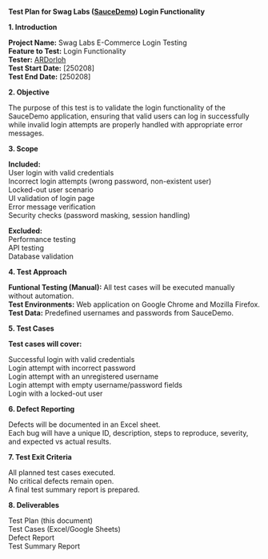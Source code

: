 **Test Plan for Swag Labs ([SauceDemo](https://www.saucedemo.com/)) Login Functionality**

**1. Introduction**

**Project Name:** Swag Labs E-Commerce Login Testing<br>
**Feature to Test:** Login Functionality<br>
**Tester:** [ARDorloh](https://github.com/ARDorloh)<br>
**Test Start Date:** [250208]<br>
**Test End Date:** [250208]

**2. Objective**

The purpose of this test is to validate the login functionality of the SauceDemo application, ensuring that valid users can log in successfully while invalid login attempts are properly handled with appropriate error messages.

**3. Scope**

**Included:**<br>
User login with valid credentials<br>
Incorrect login attempts (wrong password, non-existent user)<br>
Locked-out user scenario<br>
UI validation of login page<br>
Error message verification<br>
Security checks (password masking, session handling)

**Excluded:**<br>
Performance testing<br>
API testing<br>
Database validation

**4. Test Approach**

**Funtional Testing (Manual):** All test cases will be executed manually without automation.<br>
**Test Environments:** Web application on Google Chrome and Mozilla Firefox.<br>
**Test Data:** Predefined usernames and passwords from SauceDemo.<br>

**5. Test Cases**

**Test cases will cover:**

Successful login with valid credentials<br>
Login attempt with incorrect password<br>
Login attempt with an unregistered username<br>
Login attempt with empty username/password fields<br>
Login with a locked-out user

**6. Defect Reporting**<br>

Defects will be documented in an Excel sheet.<br>
Each bug will have a unique ID, description, steps to reproduce, severity, and expected vs actual results.

**7. Test Exit Criteria**

All planned test cases executed.<br>
No critical defects remain open.<br>
A final test summary report is prepared.

**8. Deliverables**

Test Plan (this document)<br>
Test Cases (Excel/Google Sheets)<br>
Defect Report<br>
Test Summary Report
